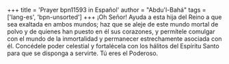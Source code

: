 +++
title = 'Prayer bpn11593 in Español'
author = "Abdu'l-Bahá"
tags = ['lang-es', 'bpn-unsorted']
+++
¡Oh Señor! Ayuda a esta hija del Reino a que sea exaltada en ambos mundos; haz que se aleje de este mundo mortal de polvo y de quienes han puesto en él sus corazones, y permítele comulgar con el mundo de la inmortalidad y permanecer estrechamente asociada con él. Concédele poder celestial y fortalécela con los hálitos del Espíritu Santo para que se disponga a servirte. 
Tú eres el Poderoso.
